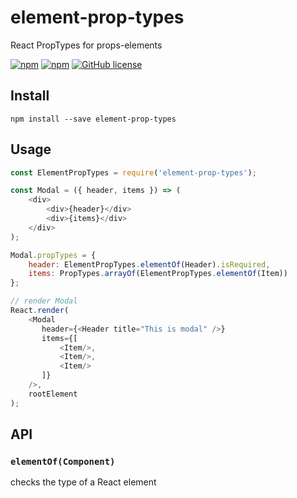 # element-prop-types
React PropTypes for props-elements

[![npm](https://img.shields.io/npm/v/element-prop-types.svg)](https://www.npmjs.com/package/element-prop-types)
[![npm](https://img.shields.io/npm/dt/element-prop-types.svg)](https://www.npmjs.com/package/element-prop-types)
[![GitHub license](https://img.shields.io/github/license/ardalanamini/element-prop-types.svg)](https://github.com/ardalanamini/element-prop-types/blob/master/LICENSE)

## Install

```
npm install --save element-prop-types
```

## Usage

```js
const ElementPropTypes = require('element-prop-types');

const Modal = ({ header, items }) => (
    <div>
        <div>{header}</div>
        <div>{items}</div>
    </div>
);

Modal.propTypes = {
    header: ElementPropTypes.elementOf(Header).isRequired,
    items: PropTypes.arrayOf(ElementPropTypes.elementOf(Item))
};

// render Modal
React.render(
    <Modal
       header={<Header title="This is modal" />}
       items={[
           <Item/>,
           <Item/>,
           <Item/>
       ]}
    />,
    rootElement
);
```

## API

### `elementOf(Component)`

checks the type of a React element
